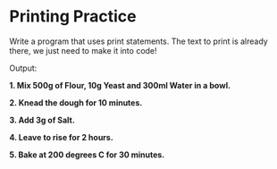 # Printing Practice
Write a program that uses print statements. The text to print is already there, we just need to make it into code!

Output:

**1. Mix 500g of Flour, 10g Yeast and 300ml Water in a bowl.**

**2. Knead the dough for 10 minutes.**

**3. Add 3g of Salt.**

**4. Leave to rise for 2 hours.**

**5. Bake at 200 degrees C for 30 minutes.**
